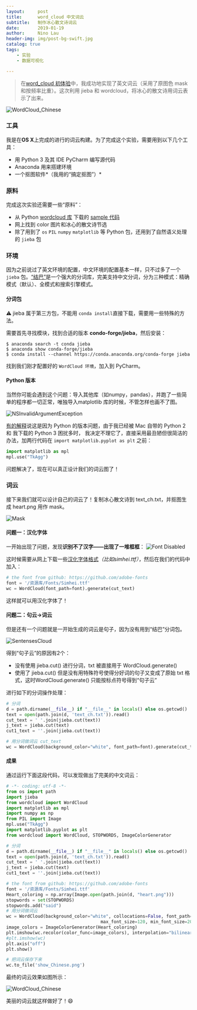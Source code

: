 ```yaml
---
layout:     post
title:      word_cloud 中文词云
subtitle:   制作冰心散文诗词云
date:       2019-01-19
author:     Nino Lau
header-img: img/post-bg-swift.jpg
catalog: true
tags:
    - 实验
    - 数据可视化

---
```


>  在[word_cloud 初体验](https://lovelybuggies.github.io/2019/01/17/word_cloud-%E5%88%9D%E4%BD%93%E9%AA%8C/)中，我成功地实现了英文词云（采用了原图色 mask 和按频率比重）。这次利用 jieba 和 wordcloud，将冰心的散文诗用词云表示了出来。

![WordCloud_Chinese](http://upload-images.jianshu.io/upload_images/3220531-98db43ac2bdbbe3b.jpg?imageMogr2/auto-orient/strip%7CimageView2/2/w/1240)

### 工具

我是在**OS X**上完成的进行的词云构建。为了完成这个实验，需要用到以下几个工具：

- 用 Python 3 及其 IDE PyCharm 编写源代码
- Anaconda 用来搭建环境
- 一个抠图软件*（我用的“搞定抠图”）*



### 原料

完成这次实验还需要一些“原料”：

- 从 Python [wordcloud 库](https://github.com/amueller/word_cloud) 下载的 [sample 代码](https://amueller.github.io/word_cloud/auto_examples/wordcloud_cn.html#sphx-glr-auto-examples-wordcloud-cn-py)
- 网上找到 color 图片和冰心的散文诗节选
- 除了用到了 `os` `PIL` `numpy` `matplotlib` 等 Python 包，还用到了自然语义处理的 `jieba` 包



### 环境

因为之前说过了英文环境的配置，中文环境的配置基本一样，只不过多了一个` jieba` 包。[“结巴”](https://pypi.org/project/jieba/)是一个强大的分词库，完美支持中文分词，分为三种模式：精确模式（默认）、全模式和搜索引擎模式。

#### 分词包

⚠️ jieba 属于第三方包，不能用 `conda install`直接下载，需要用一些特殊的方法。

需要首先寻找模块，找到合适的版本 **condo-forge/jieba**，然后安装：

 ```shell
$ anaconda search -t conda jieba
$ anaconda show conda-forge/jieba
$ conda install --channel https://conda.anaconda.org/conda-forge jieba
 ```

找到我们刚才配置好的 `WordCloud 环境`，加入到 PyCharm。

#### Python 版本

当然你可能会遇到这个问题：导入其他库（如numpy，pandas），并跑了一些简单的程序都一切正常，唯独导入matplotlib 库的时候，不管怎样也画不了图。

![NSInvalidArgumentException](http://upload-images.jianshu.io/upload_images/3220531-03dfe995437cc58f.jpg?imageMogr2/auto-orient/strip%7CimageView2/2/w/1240)

[有的解释](https://blog.csdn.net/Jancydc/article/details/84500912)说这是因为 Python 的版本问题，由于我已经被 Mac 自带的 Python 2 和 我下载的 Python 3 困扰多时， 我决定不理它了，直接采用最丑陋但很简洁的办法，加两行代码在 `import matplotlib.pyplot as plt` 之前：


``` python
import matplotlib as mpl
mpl.use("TkAgg")
```

问题解决了，现在可以真正设计我们的词云图了！



### 词云

接下来我们就可以设计自己的词云了！复制冰心散文诗到 text_ch.txt，并抠图生成 heart.png 用作 mask。

![Mask](http://upload-images.jianshu.io/upload_images/3220531-4e7643400ba67b66.jpg?imageMogr2/auto-orient/strip%7CimageView2/2/w/1240)

#### 问题一：汉化字体

一开始出现了问题，发现**识别不了汉字——出现了一堆框框**：
![Font Disabled](http://upload-images.jianshu.io/upload_images/3220531-d030cde0d8b888f1.jpg?imageMogr2/auto-orient/strip%7CimageView2/2/w/1240)

这时候需要从网上下载一些[汉化字体格式](https://github.com/adobe-fonts)*（比如simhei.ttf）*，然后在我们的代码中加入：

```python 
# the font from github: https://github.com/adobe-fonts
font = '/资源库/Fonts/Simhei.ttf'
wc = WordCloud(font_path=font).generate(cut_text)
```

这样就可以用汉化字体了！

#### 问题二：句云→词云

但是还有一个问题就是一开始生成的词云是句子，因为没有用到“结巴”分词包。

![SentensesCloud](http://upload-images.jianshu.io/upload_images/3220531-77abd601a6cded0d.jpg?imageMogr2/auto-orient/strip%7CimageView2/2/w/1240)

得到“句子云”的原因有2个：

- 没有使用 jieba.cut() 进行分词，txt 被直接用于 WordCloud.generate()
- 使用了 jieba.cut() 但是没有用特殊符号使得分好词的句子又变成了原始 txt 格式，这时WordCloud.generate() 只能按标点符号得到“句子云”

进行如下的分词操作处理：

```python 
# 分词
d = path.dirname(__file__) if "__file__" in locals() else os.getcwd()
text = open(path.join(d, 'text_ch.txt')).read()
cut_text = ' '.join(jieba.cut(text))
j_text = jieba.cut(text)
cut1_text = ''.join(jieba.cut(text))

# 用分词做词云 cut_text
wc = WordCloud(background_color="white", font_path=font).generate(cut_text)
```

#### 成果

通过运行下面这段代码，可以发现做出了完美的中文词云：

```python 
# -*- coding: utf-8 -*-
from os import path
import jieba
from wordcloud import WordCloud
import matplotlib as mpl
import numpy as np
from PIL import Image
mpl.use("TkAgg")
import matplotlib.pyplot as plt
from wordcloud import WordCloud, STOPWORDS, ImageColorGenerator

# 分词
d = path.dirname(__file__) if "__file__" in locals() else os.getcwd()
text = open(path.join(d, 'text_ch.txt')).read()
cut_text = ' '.join(jieba.cut(text))
j_text = jieba.cut(text)
cut1_text = ''.join(jieba.cut(text))

# the font from github: https://github.com/adobe-fonts
font = '/资源库/Fonts/Simhei.ttf'
Heart_coloring = np.array(Image.open(path.join(d, "heart.png")))
stopwords = set(STOPWORDS)
stopwords.add("said")
# 用分词做词云
wc = WordCloud(background_color="white", collocations=False, font_path=font, width=4400, height=4400, margin=2, mask=Heart_coloring,
                                    max_font_size=120, min_font_size=20).generate(cut_text)
image_colors = ImageColorGenerator(Heart_coloring)
plt.imshow(wc.recolor(color_func=image_colors), interpolation="bilinear")
#plt.imshow(wc)
plt.axis("off")
plt.show()

# 把词云保存下来
wc.to_file('show_Chinese.png')  

```

最终的词云效果如图所示：

![WordCloud_Chinese](http://upload-images.jianshu.io/upload_images/3220531-98db43ac2bdbbe3b.jpg?imageMogr2/auto-orient/strip%7CimageView2/2/w/1240)

美丽的词云就这样做好了！😄